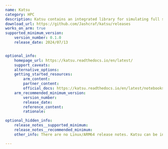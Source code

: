 ```yaml
---
name: Katsu
category: HPC
description: Katsu contains an integrated library for simulating full stokes and mueller polarimetry, modeling simple polarization effects (represented with Mueller calculus), and integrating both as data reduction tools for conducting polarimetry in the laboratory.
download_url: https://github.com/Jashcraf/katsu/releases
works_on_arm: true
supported_minimum_version:
    version_number: 0.1.0
    release_date: 2024/07/13


optional_info:
    homepage_url: https://katsu.readthedocs.io/en/latest/
    support_caveats:
    alternative_options:
    getting_started_resources:
        arm_content:
        partner_content:
        official_docs: https://katsu.readthedocs.io/en/latest/notebooks/Installation.html
    arm_recommended_minimum_version:
        version_number:
        release_date:
        reference_content:
        rationale:

optional_hidden_info:
    release_notes__supported_minimum:
    release_notes__recommended_minimum:
    other_info: There are no Linux/ARM64 release notes. Katsu can be installed via pip from the first released version 0.1.0.

---
```


